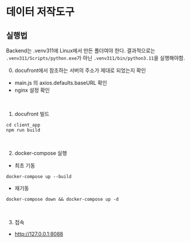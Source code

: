 # 데이터 저작도구

## 실행법

Backend는 .venv311에 Linux에서 만든 폴더여야 한다. 결과적으로는 `.venv311/Scripts/python.exe`가 아닌 `.venv311/bin/python3.11`을 실행해야함.


0. docufront에서 참조하는 서버의 주소가 제대로 되었는지 확인
 - main.js 의 axios.defaults.baseURL 확인
 - nginx 설정 확인

<br>

1. docufront 빌드
```
cd client_app
npm run build
```

<br>

2. docker-compose 실행

 - 최초 기동
```
docker-compose up --build
```

 - 재기동
```
docker-compose down && docker-compose up -d
```

<br>

3. 접속
 - http://127.0.0.1:8088

<br>